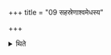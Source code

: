 +++
title = "09 सहस्रेणाश्वमेधस्य"

+++

<details><summary>थिते</summary>

सहस्रेणाश्वमेधस्य ९
</details>
